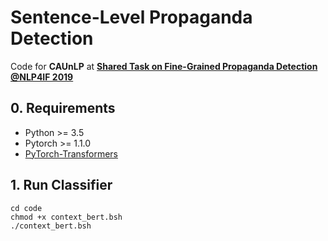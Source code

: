 # Sentence-Level Propaganda Detection
Code for **CAUnLP** at [**Shared Task on Fine-Grained Propaganda Detection @NLP4IF 2019**](https://propaganda.qcri.org/nlp4if-shared-task)

## 0. Requirements
* Python >= 3.5
* Pytorch >= 1.1.0
* [PyTorch-Transformers](https://huggingface.co/pytorch-transformers)

## 1. Run Classifier
	
	cd code
	chmod +x context_bert.bsh
	./context_bert.bsh	
